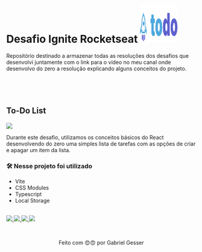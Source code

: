 # Desafio Ignite Rocketseat <img width="100" height="100" src="./src/assets/logo.svg" />

Repositório destinado a armazenar todas as resoluções dos desafios que desenvolvi juntamente com o
link para o vídeo no meu canal onde desenvolvo do zero a resolução explicando alguns conceitos do
projeto.

<br />

&nbsp;

## To-Do List

<img src="https://user-images.githubusercontent.com/71772559/178170317-063200c0-4605-491a-80df-421ae6eef864.png" align="center" />

Durante este desafio, utilizamos os conceitos básicos do React desenvolvendo do zero uma simples
lista de tarefas com as opções de criar e apagar um item da lista.

### 🛠️ Nesse projeto foi utilizado

- Vite
- CSS Modules
- Typescript
- Local Storage

<br />

<a href="https://todo-list-gbdev13.vercel.app/" target="_blank">
<img src="https://user-images.githubusercontent.com/71772559/178192066-d52e0cf7-906e-4baa-80f3-4b49dde153c0.png" />
</a>

<a href="https://youtu.be/yOtrpD8UjYQ" target="_blank">
<img src="https://user-images.githubusercontent.com/71772559/178192139-14eae3e0-490d-412d-a072-8f622f047d2c.png" />
</a>

<a href="/praticando-os-conceitos" target="_blank">
<img src="https://user-images.githubusercontent.com/71772559/178192378-234b9c46-7e31-47fb-8ddf-245617d8b198.png" />
</a>

<a href="https://www.figma.com/file/0n0zDN7zbzhRbaEO74Xesx/ToDo-List/duplicate" target="_blank">
<img src="https://user-images.githubusercontent.com/71772559/178192253-4fe4757c-de57-4878-a38c-a483c25670b1.png" />
</a>

&nbsp;

<p align="center">Feito com 😍😍 por Gabriel Gesser</p>
